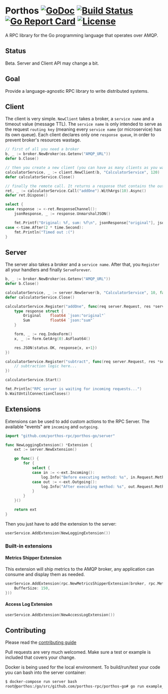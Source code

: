 # Porthos [![GoDoc](https://godoc.org/github.com/porthos-rpc/porthos-go?status.svg)](http://godoc.org/github.com/porthos-rpc/porthos-go) [![Build Status](https://travis-ci.org/porthos-rpc/porthos-go.svg?branch=master)](https://travis-ci.org/porthos-rpc/porthos-go) [![Go Report Card](https://goreportcard.com/badge/github.com/porthos-rpc/porthos-go)](https://goreportcard.com/report/github.com/porthos-rpc/porthos-go) [![License](https://img.shields.io/github/license/porthos-rpc/porthos-go.svg?maxAge=2592000)]()

A RPC library for the Go programming language that operates over AMQP.

## Status

Beta. Server and Client API may change a bit.

## Goal

Provide a language-agnostic RPC library to write distributed systems.

## Client

The client is very simple. `NewClient` takes a broker, a `service name` and a timeout value (message TTL). The `service name` is only intended to serve as the request `routing key` (meaning every `service name` (or microservice) has its own queue). Each client declares only one `response queue`, in order to prevent broker's resources wastage.


```go
// first of all you need a broker
b, _ := broker.NewBroker(os.Getenv("AMQP_URL"))
defer b.Close()

// then you create a new client (you can have as many clients as you want using the same broker)
calculatorService, _ := client.NewClient(b, "CalculatorService", 120)
defer calculatorService.Close()

// finally the remote call. It returns a response that contains the output channel.
ret, _ := calculatorService.Call("addOne").WithArgs(10).Async()
defer ret.Dispose()

select {
case response := <-ret.ResponseChannel():
    jsonResponse, _ := response.UnmarshalJSON()

    fmt.Printf("Original: %f, sum: %f\n", jsonResponse["original"], jsonResponse["sum"])
case <-time.After(2 * time.Second):
    fmt.Println("Timed out :(")
}
```

## Server

The server also takes a broker and a `service name`. After that, you `Register` all your handlers and finally `ServeForever`.

```go
b, _ := broker.NewBroker(os.Getenv("AMQP_URL"))
defer b.Close()

calculatorService, _ := server.NewServer(b, "CalculatorService", 10, false)
defer calculatorService.Close()

calculatorService.Register("addOne", func(req server.Request, res *server.Response) {
    type response struct {
        Original    float64 `json:"original"`
        Sum         float64 `json:"sum"`
    }

    form, _ := req.IndexForm()
    x, _ := form.GetArg(0).AsFloat64()

    res.JSON(status.OK, response{x, x+1})
})

calculatorService.Register("subtract", func(req server.Request, res *server.Response) {
    // subtraction logic here...
})

calculatorService.Start()

fmt.Println("RPC server is waiting for incoming requests...")
b.WaitUntilConnectionCloses()
```

## Extensions

Extensions can be used to add custom actions to the RPC Server. The available "events" are `incoming` and `outgoing`.

```go
import "github.com/porthos-rpc/porthos-go/server"

func NewLoggingExtension() *Extension {
    ext := server.NewExtension()

    go func() {
        for {
            select {
            case in := <-ext.Incoming():
                log.Info("Before executing method: %s", in.Request.MethodName)
            case out := <-ext.Outgoing():
                log.Info("After executing method: %s", out.Request.MethodName)
            }
        }
    }()

    return ext
}
```

Then you just have to add the extension to the server:

```go
userService.AddExtension(NewLoggingExtension())
```

### Built-in extensions

#### Metrics Shipper Extension

This extension will ship metrics to the AMQP broker, any application can consume and display them as needed.

```go
userService.AddExtension(rpc.NewMetricsShipperExtension(broker, rpc.MetricsShipperConfig{
    BufferSize: 150,
}))
```

#### Access Log Extension

```go
userService.AddExtension(NewAccessLogExtension())
```

## Contributing
Please read the [contributing guide](CONTRIBUTING.md)

Pull requests are very much welcomed. Make sure a test or example is included that covers your change.

Docker is being used for the local environment. To build/run/test your code you can bash into the server container:

```sh
$ docker-compose run server bash
root@porthos:/go/src/github.com/porthos-rpc/porthos-go# go run example_client.go
```
